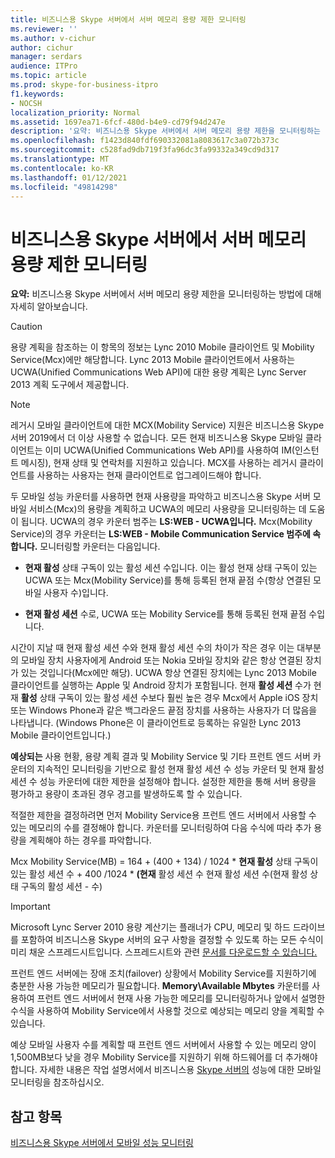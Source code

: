 ```yaml
---
title: 비즈니스용 Skype 서버에서 서버 메모리 용량 제한 모니터링
ms.reviewer: ''
ms.author: v-cichur
author: cichur
manager: serdars
audience: ITPro
ms.topic: article
ms.prod: skype-for-business-itpro
f1.keywords:
- NOCSH
localization_priority: Normal
ms.assetid: 1697ea71-6fcf-480d-b4e9-cd79f94d247e
description: '요약: 비즈니스용 Skype 서버에서 서버 메모리 용량 제한을 모니터링하는 방법을 설명하는 정보를 제공합니다.'
ms.openlocfilehash: f1423d840fdf690332081a8083617c3a072b373c
ms.sourcegitcommit: c528fad9db719f3fa96dc3fa99332a349cd9d317
ms.translationtype: MT
ms.contentlocale: ko-KR
ms.lasthandoff: 01/12/2021
ms.locfileid: "49814298"
---
```

# <a name="monitor-for-server-memory-capacity-limits-in-skype-for-business-server"></a>비즈니스용 Skype 서버에서 서버 메모리 용량 제한 모니터링
 
**요약:** 비즈니스용 Skype 서버에서 서버 메모리 용량 제한을 모니터링하는 방법에 대해 자세히 알아보습니다.
  
> [!CAUTION]
> 용량 계획을 참조하는 이 항목의 정보는 Lync 2010 Mobile 클라이언트 및 Mobility Service(Mcx)에만 해당합니다. Lync 2013 Mobile 클라이언트에서 사용하는 UCWA(Unified Communications Web API)에 대한 용량 계획은 Lync Server 2013 계획 도구에서 제공합니다. 

> [!NOTE]
> 레거시 모바일 클라이언트에 대한 MCX(Mobility Service) 지원은 비즈니스용 Skype 서버 2019에서 더 이상 사용할 수 없습니다. 모든 현재 비즈니스용 Skype 모바일 클라이언트는 이미 UCWA(Unified Communications Web API)를 사용하여 IM(인스턴트 메시징), 현재 상태 및 연락처를 지원하고 있습니다. MCX를 사용하는 레거시 클라이언트를 사용하는 사용자는 현재 클라이언트로 업그레이드해야 합니다.
  
두 모바일 성능 카운터를 사용하면 현재 사용량을 파악하고 비즈니스용 Skype 서버 모바일 서비스(Mcx)의 용량을 계획하고 UCWA의 메모리 사용량을 모니터링하는 데 도움이 됩니다. UCWA의 경우 카운터 범주는 **LS:WEB - UCWA입니다.** Mcx(Mobility Service)의 경우 카운터는 **LS:WEB - Mobile Communication Service 범주에 속합니다.** 모니터링할 카운터는 다음입니다.
  
- **현재 활성** 상태 구독이 있는 활성 세션 수입니다. 이는 활성 현재 상태 구독이 있는 UCWA 또는 Mcx(Mobility Service)를 통해 등록된 현재 끝점 수(항상 연결된 모바일 사용자 수)입니다.
    
- **현재 활성 세션** 수로, UCWA 또는 Mobility Service를 통해 등록된 현재 끝점 수입니다.
    
시간이 지날  때 현재 활성 세션 수와  현재 활성 세션 수의 차이가 작은 경우 이는 대부분의 모바일 장치 사용자에게 Android 또는 Nokia 모바일 장치와 같은 항상 연결된 장치가 있는 것입니다(Mcx에만 해당). UCWA 항상 연결된 장치에는 Lync 2013 Mobile 클라이언트를 실행하는 Apple 및 Android 장치가 포함됩니다. 현재 **활성 세션** 수가 현재 **활성** 상태 구독이 있는 활성 세션 수보다 훨씬 높은 경우 Mcx에서 Apple iOS 장치 또는 Windows Phone과 같은 백그라운드 끝점 장치를 사용하는 사용자가 더 많음을 나타냅니다. (Windows Phone은 이 클라이언트로 등록하는 유일한 Lync 2013 Mobile 클라이언트입니다.)
  
**예상되는** 사용 현황, 용량 계획 결과 및 Mobility  Service 및 기타 프런트 엔드 서버 카운터의 지속적인 모니터링을 기반으로 활성 현재 활성 세션 수 성능 카운터 및 현재 활성 세션 수 성능 카운터에 대한 제한을 설정해야 합니다. 설정한 제한을 통해 서버 용량을 평가하고 용량이 초과된 경우 경고를 발생하도록 할 수 있습니다.
  
적절한 제한을 결정하려면 먼저 Mobility Service용 프런트 엔드 서버에서 사용할 수 있는 메모리의 수를 결정해야 합니다. 카운터를 모니터링하여 다음 수식에 따라 추가 용량을 계획해야 하는 경우를 파악합니다.
  
Mcx Mobility Service(MB) = 164 + (400 + 134) / 1024 * **현재 활성** 상태 구독이 있는 활성 세션 수 + 400 /1024 * **(현재** 활성 세션 수 현재 활성 세션 수(현재 활성 상태 구독의 활성 세션  -  수)
  
> [!IMPORTANT]
> Microsoft Lync Server 2010 용량 계산기는 플래너가 CPU, 메모리 및 하드 드라이브를 포함하여 비즈니스용 Skype 서버의 요구 사항을 결정할 수 있도록 하는 모든 수식이 미리 채운 스프레드시트입니다. 스프레드시트와 관련 [문서를 다운로드할 수 있습니다.](https://go.microsoft.com/fwlink/p/?LinkID=212657) 
  
프런트 엔드 서버에는 장애 조치(failover) 상황에서 Mobility Service를 지원하기에 충분한 사용 가능한 메모리가 필요합니다. **Memory\Available Mbytes** 카운터를 사용하여 프런트 엔드 서버에서 현재 사용 가능한 메모리를 모니터링하거나 앞에서 설명한 수식을 사용하여 Mobility Service에서 사용할 것으로 예상되는 메모리 양을 계획할 수 있습니다.
  
예상 모바일 사용자 수를 계획할 때 프런트 엔드 서버에서 사용할 수 있는 메모리 양이 1,500MB보다 낮을 경우 Mobility Service를 지원하기 위해 하드웨어를 더 추가해야 합니다. 자세한 내용은 작업 설명서에서 비즈니스용 [Skype 서버의](monitor-mobility-performance.md) 성능에 대한 모바일 모니터링을 참조하십시오.
  
## <a name="see-also"></a>참고 항목

[비즈니스용 Skype 서버에서 모바일 성능 모니터링](monitor-mobility-performance.md)
